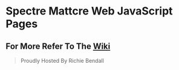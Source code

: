 # Spectre Mattcre Web JavaScript Pages
## For More Refer To The [Wiki](https://github.com/Richienb/Spectre-Mattcre-Web-Embed-Pages/wiki)
> Proudly Hosted By Richie Bendall
